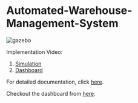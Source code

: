 # Automated-Warehouse-Management-System

![gazebo](https://user-images.githubusercontent.com/77919944/115046009-a311e580-9ef4-11eb-90d8-7392a6707c2e.png)

Implementation Video:

1. [Simulation](https://drive.google.com/file/d/1nq4osn9G5clV6DLFcb1TCQTxBP036vY3/view?usp=sharing)
2. [Dashboard](https://drive.google.com/file/d/1lCCTOjKgobukIppRwyr-vGEwGbJMiUBl/view?usp=sharing)

For detailed documentation, click [here](https://rahulk200013.github.io/eYRC-VB-574-Documentation/).

Checkout the dashboard from [here](https://rahulk200013.github.io/eYRC-VB-0574-Dashboard/).
